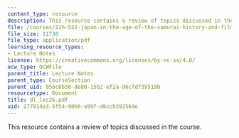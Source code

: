 ```yaml
---
content_type: resource
description: This resource contains a review of topics discussed in the course.
file: /courses/21h-522-japan-in-the-age-of-the-samurai-history-and-film-fall-2006/277914e35f5490b6a99fd6ccb392564e_dl_lec26.pdf
file_size: 11730
file_type: application/pdf
learning_resource_types:
- Lecture Notes
license: https://creativecommons.org/licenses/by-nc-sa/4.0/
ocw_type: OCWFile
parent_title: Lecture Notes
parent_type: CourseSection
parent_uid: 956c0b50-de80-15b2-ef2a-96cfdf39519b
resourcetype: Document
title: dl_lec26.pdf
uid: 277914e3-5f54-90b6-a99f-d6ccb392564e
---
```

This resource contains a review of topics discussed in the course.